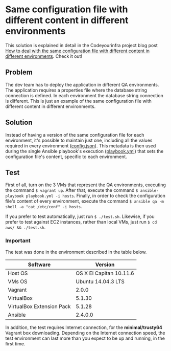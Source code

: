 # Same configuration file with different content in different environments

This solution is explained in detail in the Codeyourinfra project blog post [How to deal with the same configuration file with different content in different environments](http://codeyourinfra.today/how-to-deal-with-the-same-configuration-file-with-different-content-in-different-environments). Check it out!

## Problem

The dev team has to deploy the application in different QA environments. The application requires a properties file where the database string connection is defined. In each environment the database string connection is different. This is just an example of the same configuration file with different content in different environments.

## Solution

Instead of having a version of the same configuration file for each environment, it's possible to maintain just one, including all the values required in every environment ([config.json](config.json)). This metadata is then used during the single Ansible playbook's execution ([playbook.yml](playbook.yml)) that sets the configuration file's content, specific to each environment. 

## Test

First of all, turn on the 3 VMs that represent the QA environments, executing the command `$ vagrant up`. After that, execute the command `$ ansible-playbook playbook.yml -i hosts`. Finally, in order to check the configuration file's content of every environment, execute the command `$ ansible qa -m shell -a "cat /etc/conf" -i hosts`.

If you prefer to test automatically, just run `$ ./test.sh`. Likewise, if you prefer to test against EC2 instances, rather than local VMs, just run `$ cd aws/ && ./test.sh`.

### Important

The test was done in the environment described in the table below.

Software | Version
--- | -----
Host OS | OS X El Capitan 10.11.6
VMs OS | Ubuntu 14.04.3 LTS
Vagrant | 2.0.0
VirtualBox | 5.1.30
VirtualBox Extension Pack | 5.1.28
Ansible | 2.4.0.0

In addition, the test requires Internet connection, for the **minimal/trusty64** Vagrant box downloading. Depending on the Internet connection speed, the test environment can last more than you expect to be up and running, in the first time.

